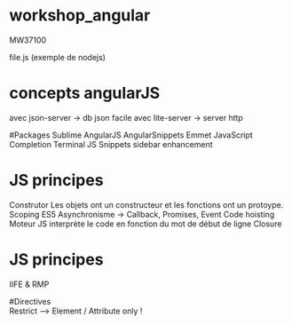 # workshop_angular
MW37100

file.js (exemple de nodejs)

# concepts angularJS

avec json-server -> db json facile
avec lite-server -> server http 

#Packages Sublime
AngularJS
AngularSnippets
Emmet
JavaScript Completion
Terminal
JS Snippets
sidebar enhancement


# JS principes

Construtor
    Les objets ont un constructeur et les fonctions ont un protoype.
Scoping ES5
Asynchronisme -> Callback, Promises, Event
Code hoisting 
	Moteur JS interprète le code en fonction du mot de début de ligne
Closure

# JS principes
IIFE & RMP 

#Directives  
Restrict --> Element / Attribute only !
